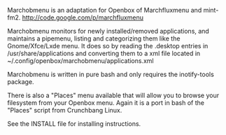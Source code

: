 Marchobmenu is an adaptation for Openbox of Marchfluxmenu and mint-fm2.
http://code.google.com/p/marchfluxmenu

Marchobmenu monitors for newly installed/removed applications, and maintains a pipemenu, listing and categorizing them like the Gnome/Xfce/Lxde menu.
It does so by reading the .desktop entries in /usr/share/applications and converting them to a xml file located in ~/.config/openbox/marchobmenu/applications.xml

Marchobmenu is written in pure bash and only requires the inotify-tools package.

There is also a "Places" menu available that will allow you to browse your filesystem from your Openbox menu.
Again it is a port in bash of the "Places" script from Crunchbang Linux.

See the INSTALL file for installing instructions.